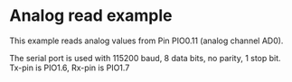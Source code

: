 Analog read example
===================

This example reads analog values from Pin PIO0.11 (analog channel AD0).

The serial port is used with 115200 baud, 8 data bits, no parity, 1 stop bit.
Tx-pin is PIO1.6, Rx-pin is PIO1.7
